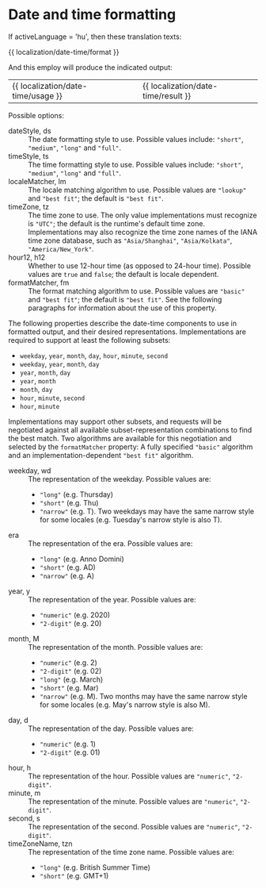 <!-- ======================================================================
--- Search engine
title:          Date and time formatting
keywords:       date, time, formatting
description:    Date and time formatting of ng-translation.
--- Menu system
order:          60
text:           Date and time formatting
hidden:         false
umbel:          false
--- Page properties
id:             
document:       
layout:         layout-2-left
$-left:         #side-menu
searchable:     true
--- Side menu
side-menu-root:     /documentation
side-menu-header:   Documentation
side-menu-top:      Installation
side-menu-depth:    2
======================================================================= -->

# Date and time formatting

If activeLanguage = 'hu', then these translation texts:

{{ localization/date-time/format }}

And this employ will produce the indicated output:

<table class="splitted">
  <tr>
    <td>{{ localization/date-time/usage }}</td>
    <td>&nbsp;</td>
    <td>{{ localization/date-time/result }}</td>
  </tr>
</table>

Possible options:

<dl>
  <dt>dateStyle, ds</dt>
  <dd>
    The date formatting style to use. Possible values include: <code>"short"</code>,
    <code>"medium"</code>, <code>"long"</code> and <code>"full"</code>.
  </dd>
  <dt>timeStyle, ts</dt>
  <dd>
    The time formatting style to use. Possible values include: <code>"short"</code>,
    <code>"medium"</code>, <code>"long"</code> and <code>"full"</code>.
  </dd>
  <dt>localeMatcher, lm</dt>
  <dd>
    The locale matching algorithm to use. Possible values are <code>"lookup"</code>
    and <code>"best fit"</code>; the default is <code>"best fit"</code>.
  </dd>
  <dt>timeZone, tz</dt>
  <dd>
    The time zone to use. The only value implementations must recognize is
    <code>"UTC"</code>; the default is the runtime's default time zone. Implementations
    may also recognize the time zone names of the IANA time zone database, such as
    <code>"Asia/Shanghai"</code>, <code>"Asia/Kolkata"</code>, <code>"America/New_York"</code>.
  </dd>
  <dt>hour12, h12</dt>
  <dd>
    Whether to use 12-hour time (as opposed to 24-hour time). Possible values
    are <code>true</code> and <code>false</code>; the default is locale dependent.
  </dd>
  <dt>formatMatcher, fm</dt>
  <dd>
    The format matching algorithm to use. Possible values are <code>"basic"</code>
    and <code>"best fit"</code>; the default is <code>"best fit"</code>. See the
    following paragraphs for information about the use of this property.
  </dd>
</dl>

The following properties describe the date-time components to use in formatted
output, and their desired representations. Implementations are required to
support at least the following subsets:

* `weekday`, `year`, `month`, `day`, `hour`, `minute`, `second`
* `weekday`, `year`, `month`, `day`
* `year`, `month`, `day`
* `year`, `month`
* `month`, `day`
* `hour`, `minute`, `second`
* `hour`, `minute`

Implementations may support other subsets, and requests will be negotiated
against all available subset-representation combinations to find the best match.
Two algorithms are available for this negotiation and selected by the <code>formatMatcher</code>
property: A fully specified <code>"basic"</code> algorithm and an implementation-dependent
<code>"best fit"</code> algorithm.

<dl>
  <dt>weekday, wd</dt>
  <dd>
    The representation of the weekday. Possible values are:
    <ul>
      <li><code>"long"</code> (e.g. Thursday)</li>
      <li><code>"short"</code> (e.g. Thu)</li>
      <li><code>"narrow"</code> (e.g. T). Two weekdays may have the same narrow
        style for some locales (e.g. Tuesday's narrow style is also T).</li>
    </ul>
  </dd>
  <dt>era</dt>
  <dd>
    The representation of the era. Possible values are:
    <ul>
      <li><code>"long"</code> (e.g. Anno Domini)</li>
      <li><code>"short"</code> (e.g. AD)</li>
      <li><code>"narrow"</code> (e.g. A)</li>
    </ul>
  </dd>
  <dt>year, y</dt>
  <dd>
    The representation of the year. Possible values are:
    <ul>
      <li><code>"numeric"</code> (e.g. 2020)</li>
      <li><code>"2-digit"</code> (e.g. 20)</li>
    </ul>
  </dd>
  <dt>month, M</dt>
  <dd>
    The representation of the month. Possible values are:
    <ul>
      <li><code>"numeric"</code> (e.g. 2)</li>
      <li><code>"2-digit"</code> (e.g. 02)</li>
      <li><code>"long"</code> (e.g. March)</li>
      <li><code>"short"</code> (e.g. Mar)</li>
      <li><code>"narrow"</code> (e.g. M). Two months may have the same narrow
        style for some locales (e.g. May's narrow style is also M).</li>
    </ul>
  </dd>
  <dt>day, d</dt>
  <dd>
    The representation of the day. Possible values are:
    <ul>
      <li><code>"numeric"</code> (e.g. 1)</li>
      <li><code>"2-digit"</code> (e.g. 01)</li>
    </ul>
  </dd>
  <dt>hour, h</dt>
  <dd>
    The representation of the hour. Possible values are <code>"numeric"</code>,
    <code>"2-digit"</code>.
  </dd>
  <dt>minute, m</dt>
  <dd>
    The representation of the minute. Possible values are <code>"numeric"</code>,
    <code>"2-digit"</code>.
  </dd>
  <dt>second, s</dt>
  <dd>
    The representation of the second. Possible values are <code>"numeric"</code>,
    <code>"2-digit"</code>.
  </dd>
  <dt>timeZoneName, tzn</dt>
  <dd>
    The representation of the time zone name. Possible values are:
    <ul>
      <li><code>"long"</code> (e.g. British Summer Time)</li>
      <li><code>"short"</code> (e.g. GMT+1)</li>
    </ul>
  </dd>
</dl>
